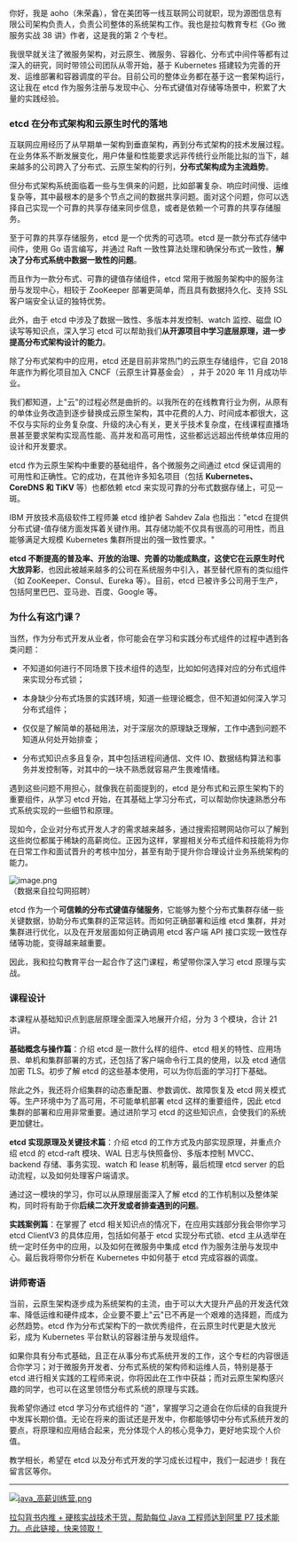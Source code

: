 你好，我是 aoho（朱荣鑫），曾在美团等一线互联网公司就职，现为源图信息有限公司架构负责人，负责公司整体的系统架构工作。我也是拉勾教育专栏《Go 微服务实战 38 讲》作者，这是我的第 2 个专栏。

我很早就关注了微服务架构，对云原生、微服务、容器化、分布式中间件等都有过深入的研究，同时带领公司团队从零开始，基于 Kubernetes 搭建较为完善的开发、运维部署和容器调度的平台。目前公司的整体业务都在基于这一套架构运行，这让我在 etcd 作为服务注册与发现中心、分布式键值对存储等场景中，积累了大量的实践经验。

### etcd 在分布式架构和云原生时代的落地

互联网应用经历了从早期单一架构到垂直架构，再到分布式架构的技术发展过程。在业务体系不断发展变化，用户体量和性能要求远非传统行业所能比拟的当下，越来越多的公司跨入了分布式、云原生架构的行列，**分布式架构成为主流趋势**。

但分布式架构系统面临着一些与生俱来的问题，比如部署复杂、响应时间慢、运维复杂等，其中最根本的是多个节点之间的数据共享问题。面对这个问题，你可以选择自己实现一个可靠的共享存储来同步信息，或者是依赖一个可靠的共享存储服务。

至于可靠的共享存储服务，etcd 是一个优秀的可选项。etcd 是一款分布式存储中间件，使用 Go 语言编写，并通过 Raft 一致性算法处理和确保分布式一致性，**解决了分布式系统中数据一致性的问题**。

而且作为一款分布式、可靠的键值存储组件，etcd 常用于微服务架构中的服务注册与发现中心，相较于 ZooKeeper 部署更简单，而且具有数据持久化、支持 SSL 客户端安全认证的独特优势。

此外，由于 etcd 中涉及了数据一致性、多版本并发控制、watch 监控、磁盘 IO 读写等知识点，深入学习 etcd 可以帮助我们**从开源项目中学习底层原理，进一步提高分布式架构设计的能力**。

除了分布式架构中的应用，etcd 还是目前非常热门的云原生存储组件，它自 2018 年底作为孵化项目加入 CNCF（云原生计算基金会） ，并于 2020 年 11 月成功毕业。

我们都知道，上"云"的过程必然是曲折的。以我所在的在线教育行业为例，从原有的单体业务改造到逐步替换成云原生架构，其中花费的人力、时间成本都很大，这不仅与实际的业务复杂度、升级的决心有关，更关乎技术复杂度，在线课程直播场景甚至要求架构实现高性能、高并发和高可用性，这些都远远超出传统单体应用的设计和开发要求。

etcd 作为云原生架构中重要的基础组件，各个微服务之间通过 etcd 保证调用的可用性和正确性。它的成功，在其他许多知名项目（包括 **Kubernetes、CoreDNS 和 TiKV** 等）也都依赖 etcd 来实现可靠的分布式数据存储上，可见一斑。

IBM 开放技术高级软件工程师兼 etcd 维护者 Sahdev Zala 也指出："etcd 在提供分布式键-值存储方面发挥着关键作用。其存储功能不仅具有很高的可用性，而且能够满足大规模 Kubernetes 集群所提出的强一致性要求。"

**etcd 不断提高的普及率、开放的治理、完善的功能成熟度，这使它在云原生时代大放异彩**，也因此被越来越多的公司在系统服务中引入，甚至替代原有的类似组件（如 ZooKeeper、Consul、Eureka 等）。目前，etcd 已被许多公司用于生产，包括阿里巴巴、亚马逊、百度、Google 等。

### 为什么有这门课？

当然，作为分布式开发从业者，你可能会在学习和实践分布式组件的过程中遇到各类问题：

* 不知道如何进行不同场景下技术组件的选型，比如如何选择对应的分布式组件来实现分布式锁；

* 本身缺少分布式场景的实践环境，知道一些理论概念，但不知道如何深入学习分布式组件；

* 仅仅是了解简单的基础用法，对于深层次的原理缺乏理解，工作中遇到问题不知道从何处开始排查；

* 分布式知识点多且复杂，其中包括进程间通信、文件 IO、数据结构算法和事务并发控制等，对其中的一块不熟悉就容易产生畏难情绪。

遇到这些问题不用担心，就像我在前面提到的，etcd 是分布式和云原生架构下的重要组件，从学习 etcd 开始，在其基础上学习分布式，可以帮助你快速熟悉分布式系统实现的一些细节和原理。

现如今，企业对分布式开发人才的需求越来越多，通过搜索招聘网站你可以了解到这些岗位都属于稀缺的高薪岗位。正因为这样，掌握相关分布式组件和技能将为你在日常工作和面试晋升的考核中加分，甚至有助于提升你合理设计业务系统架构的能力。

![image.png](https://s0.lgstatic.com/i/image2/M01/0A/2D/Cip5yGARCX6ABXLKAACL88OqmTI483.png)  
（数据来自拉勾网招聘）

etcd 作为一个**可信赖的分布式键值存储服务**，它能够为整个分布式集群存储一些关键数据，协助分布式集群的正常运转。而如何正确部署和运维 etcd 集群，并对集群进行优化，以及在开发层面如何正确调用 etcd 客户端 API 接口实现一致性存储等功能，变得越来越重要。

因此，我和拉勾教育平台一起合作了这门课程，希望带你深入学习 etcd 原理与实战。

### 课程设计

本课程从基础知识点到底层原理全面深入地展开介绍，分为 3 个模块，合计 21 讲。

**基础概念与操作篇**：介绍 etcd 是一款什么样的组件、etcd 相关的特性、应用场景、单机和集群部署的方式，还包括了客户端命令行工具的使用，以及 etcd 通信加密 TLS。初步了解 etcd 的这些基本使用，可以为你后面的学习打下基础。

除此之外，我还将介绍集群的动态重配置、参数调优、故障恢复及 etcd 网关模式等。生产环境中为了高可用，不可能单机部署 etcd 这样的重要组件，因此 etcd 集群的部署和应用非常重要。通过进阶学习 etcd 的这些知识点，会使我们的系统更加健壮。

**etcd 实现原理及关键技术篇**：介绍 etcd 的工作方式及内部实现原理，并重点介绍 etcd 的 etcd-raft 模块、WAL 日志与快照备份、多版本控制 MVCC、backend 存储、事务实现、watch 和 lease 机制等，最后梳理 etcd server 的启动流程，以及如何处理客户端请求。

通过这一模块的学习，你可以从原理层面深入了解 etcd 的工作机制以及整体架构，同时将有助于你**后续二次开发或者排查遇到的问题**。

**实践案例篇**：在掌握了 etcd 相关知识点的情况下，在应用实践部分我会带你学习 etcd ClientV3 的具体应用，包括如何基于 etcd 实现分布式锁、etcd 主从选举在统一定时任务中的应用，以及如何在微服务中集成 etcd 作为服务注册与发现中心。最后我将带你分析在 Kubernetes 中如何基于 etcd 完成容器的调度。

### 讲师寄语

当前，云原生架构逐步成为系统架构的主流，由于可以大大提升产品的开发迭代效率、降低运维和硬件成本，企业要不要上"云"已不再是一个艰难的选择题，而成为必然趋势。etcd 作为分布式架构下的一款优秀组件，在云原生时代更是大放光彩，成为 Kubernetes 平台默认的容器注册与发现组件。

如果你具有分布式基础，且正在从事分布式系统开发的工作，这个专栏的内容很适合你学习；对于微服务开发者、分布式系统的架构师和运维人员，特别是基于 etcd 进行相关实践的工程师来说，你将因此在工作中获益；而对云原生架构感兴趣的同学，也可以在这里领悟分布式系统的原理与实践。

我希望你通过 etcd 学习分布式组件的 "道"，掌握学习之道会在你后续的自我提升中发挥长期价值。无论在将来的面试还是开发中，你都能够切中分布式系统开发的要点，将原理和应用结合起来，充分体现个人的核心竞争力，更好地实现个人价值。

教学相长，希望在 etcd 以及分布式开发的学习成长过程中，我们一起进步！我在留言区等你。

*** ** * ** ***

[![java_高薪训练营.png](https://s0.lgstatic.com/i/image/M00/8B/BD/Ciqc1F_gEFiAcnCNAAhXSgFweBY589.png)](https://shenceyun.lagou.com/t/Mka)

[拉勾背书内推 + 硬核实战技术干货，帮助每位 Java 工程师达到阿里 P7 技术能力。点此链接，快来领取！](https://shenceyun.lagou.com/t/Mka)
